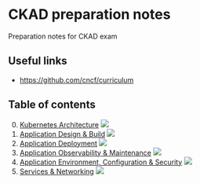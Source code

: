 # CKAD preparation notes
Preparation notes for CKAD exam

## Useful links

* https://github.com/cncf/curriculum


## Table of contents

0. [Kubernetes Architecture](00_kubernetes_architecture.md) ![](https://us-central1-progress-markdown.cloudfunctions.net/progress/75)
1. [Application Design & Build](01_application_design_and_build.md) ![](https://us-central1-progress-markdown.cloudfunctions.net/progress/0)
2. [Application Deployment](02_application_deployment.md) ![](https://us-central1-progress-markdown.cloudfunctions.net/progress/0)
3. [Application Observability & Maintenance](03_application_observability_and_maintenance.md) ![](https://us-central1-progress-markdown.cloudfunctions.net/progress/0)
4. [Application Environment, Configuration & Security](04_application_environment_configuration_and_security.md) ![](https://us-central1-progress-markdown.cloudfunctions.net/progress/0)
5. [Services & Networking](05_services_and_networking.md) ![](https://us-central1-progress-markdown.cloudfunctions.net/progress/0)
